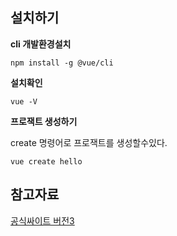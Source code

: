 ## 설치하기 

**cli 개발환경설치**
```
npm install -g @vue/cli
```

**설치확인**
```
vue -V
```

**프로잭트 생성하기**

create 명령어로 프로잭트를 생성할수있다.

```
vue create hello
```


## 참고자료 

[공식싸이트 버전3](https://v3.vuejs.org/guide/migration/introduction.html#quickstart)